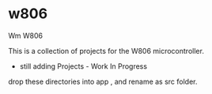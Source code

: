 # w806
Wm W806

This is a collection of projects for the W806 microcontroller.

- still adding Projects - Work In Progress

drop these directories into app , and rename as src folder.
